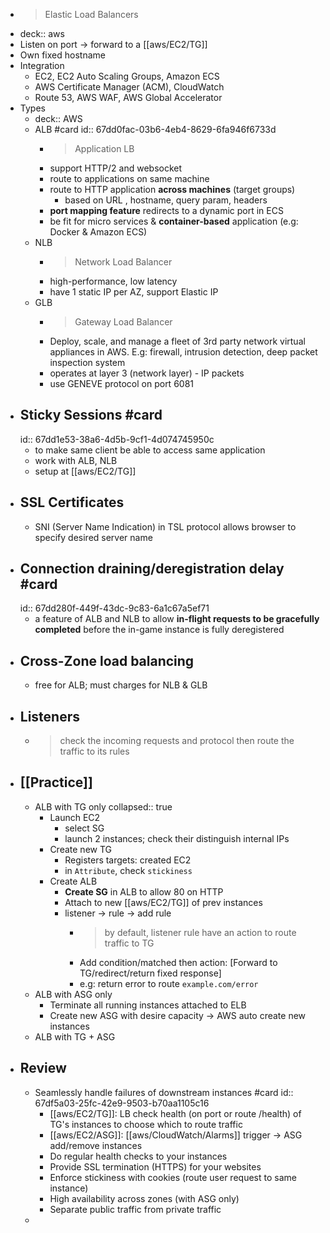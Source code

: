 - > Elastic Load Balancers
- deck:: aws
- Listen on port -> forward to a [[aws/EC2/TG]]
- Own fixed hostname
- Integration
	- EC2, EC2 Auto Scaling Groups, Amazon ECS
	- AWS Certificate Manager (ACM), CloudWatch
	- Route 53, AWS WAF, AWS Global Accelerator
- Types
	- deck:: AWS
	- ALB #card
	  id:: 67dd0fac-03b6-4eb4-8629-6fa946f6733d
		- > Application LB
		- support HTTP/2 and websocket
		- route to applications on same machine
		- route to HTTP application **across machines** (target groups)
			- based on URL , hostname, query param, headers
		- **port mapping feature** redirects to a dynamic port in ECS
		- be fit for micro services & **container-based** application (e.g: Docker & Amazon ECS)
	- NLB
		- > Network Load Balancer
		- high-performance, low latency
		- have 1 static IP per AZ, support Elastic IP
	- GLB
		- > Gateway Load Balancer
		- Deploy, scale, and manage a fleet of 3rd party network virtual appliances in AWS. E.g: firewall, intrusion detection, deep packet inspection system
		- operates at layer 3 (network layer) - IP packets
		- use GENEVE protocol on port 6081
- ## Sticky Sessions #card
  id:: 67dd1e53-38a6-4d5b-9cf1-4d074745950c
	- to make same client be able to access same application
	- work with ALB, NLB
	- setup at [[aws/EC2/TG]]
- ## SSL Certificates
	- SNI (Server Name Indication) in TSL protocol allows browser to specify desired server name
- ## Connection draining/deregistration delay #card
  id:: 67dd280f-449f-43dc-9c83-6a1c67a5ef71
	- a feature of ALB and NLB to allow **in-flight requests to be gracefully completed** before the in-game instance is fully deregistered
- ## Cross-Zone load balancing
	- free for ALB; must charges for NLB & GLB
- ## Listeners
	- > check the incoming requests and protocol then route the traffic to its rules
- ## [[Practice]]
	- ALB with TG only
	  collapsed:: true
		- Launch EC2
			- select SG
			- launch 2 instances; check their distinguish internal IPs
		- Create new TG
			- Registers targets: created EC2
			- in `Attribute`, check `stickiness`
		- Create ALB
			- **Create SG** in ALB to allow 80 on HTTP
			- Attach to new [[aws/EC2/TG]] of prev instances
			- listener -> rule -> add rule
				- > by default, listener rule have an action to route traffic to TG
				- Add condition/matched then action: [Forward to TG/redirect/return fixed response]
				- e.g: return error to route `example.com/error`
	- ALB with ASG only
		- Terminate all running instances attached to ELB
		- Create new ASG with desire capacity ->  AWS auto create new instances
	- ALB with TG + ASG
- ## Review
	- Seamlessly handle failures of downstream instances #card
	  id:: 67df5a03-25fc-42e9-9503-b70aa1105c16
		- [[aws/EC2/TG]]: LB check health (on port or route /health) of TG's instances to choose which to route traffic
		- [[aws/EC2/ASG]]: [[aws/CloudWatch/Alarms]] trigger -> ASG add/remove instances
		- Do regular health checks to your instances
		- Provide SSL termination (HTTPS) for your websites
		- Enforce stickiness with cookies (route user request to same instance)
		- High availability across zones (with ASG only)
		- Separate public traffic from private traffic
	-